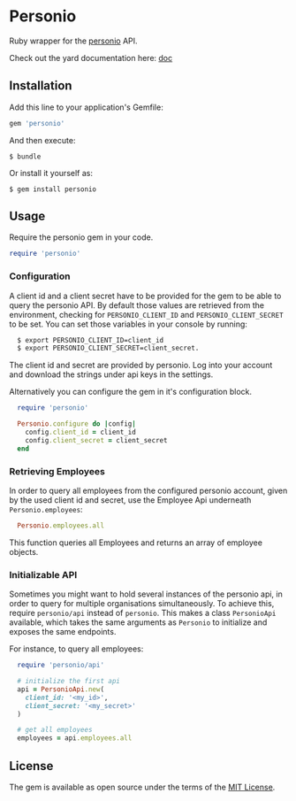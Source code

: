 # Personio

Ruby wrapper for the [personio](https://www.personio.de/) API.

Check out the yard documentation here: [doc](https://wonderwerk.github.io/personio/)

## Installation

Add this line to your application's Gemfile:

```ruby
gem 'personio'
```

And then execute:

    $ bundle

Or install it yourself as:

    $ gem install personio

## Usage

Require the personio gem in your code.

```ruby
require 'personio'
```

### Configuration

A client id and a client secret have to be provided for the gem to be able to
query the personio API. By default those values are retrieved from the
environment, checking for `PERSONIO_CLIENT_ID` and `PERSONIO_CLIENT_SECRET` to
be set. You can set those variables in your console by running:

```bash
  $ export PERSONIO_CLIENT_ID=client_id
  $ export PERSONIO_CLIENT_SECRET=client_secret.
```

The client id and secret are provided by personio. Log into your account
and download the strings under api keys in the settings.

Alternatively you can configure the gem in it's configuration block.

```ruby
  require 'personio'

  Personio.configure do |config|
    config.client_id = client_id
    config.client_secret = client_secret
  end
```

### Retrieving Employees

In order to query all employees from the configured personio account, given by
the used client id and secret, use the Employee Api underneath
`Personio.employees`:

```ruby
  Personio.employees.all
```

This function queries all Employees and returns an array of employee objects.

### Initializable API

Sometimes you might want to hold several instances of the personio api, in order
to query for multiple organisations simultaneously.
To achieve this, require `personio/api` instead of `personio`.
This makes a class `PersonioApi` available, which takes the same
arguments as `Personio` to initialize and exposes the same endpoints.

For instance, to query all employees:

```ruby
  require 'personio/api'

  # initialize the first api
  api = PersonioApi.new(
    client_id: '<my_id>',
    client_secret: '<my_secret>'
  )

  # get all employees
  employees = api.employees.all
```

## License

The gem is available as open source under the terms of the [MIT License](http://opensource.org/licenses/MIT).
